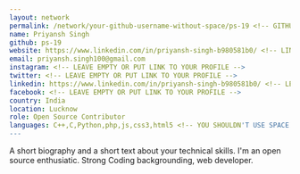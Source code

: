 ```yaml
---
layout: network
permalink: /network/your-github-username-without-space/ps-19 <!-- GITHUB-USERNAME -->
name: Priyansh Singh
github: ps-19
website: https://www.linkedin.com/in/priyansh-singh-b980581b0/ <!-- LINK TO YOUR WEBSITE or link of a Social network -->
email: priyansh.singh100@gmail.com
instagram: <!-- LEAVE EMPTY OR PUT LINK TO YOUR PROFILE -->
twitter: <!-- LEAVE EMPTY OR PUT LINK TO YOUR PROFILE -->
linkedin: https://www.linkedin.com/in/priyansh-singh-b980581b0/ <!-- LEAVE EMPTY OR PUT LINK TO YOUR PROFILE -->
facebook: <!-- LEAVE EMPTY OR PUT LINK TO YOUR PROFILE -->
country: India
location: Lucknow
role: Open Source Contributor
languages: C++,C,Python,php,js,css3,html5 <!-- YOU SHOULDN'T USE SPACE IN THE NAME OF THE PROGRAMMING LANGUAGE -->
---
```


A short biography and a short text about your technical skills.
I'm an open source enthusiatic. Strong Coding backgrounding, web developer.
